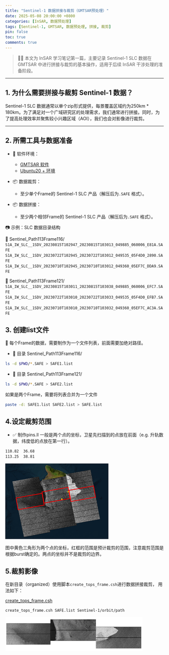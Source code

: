 ```yaml
---
title: "Sentinel-1 数据拼接与裁剪（GMTSAR预处理）"
date: 2025-05-08 20:00:00 +0800
categories: [InSAR, 数据预处理]
tags: [Sentinel-1, GMTSAR, 数据预处理, 拼接, 裁剪]
pin: false
toc: true
comments: true
---
```


> 🚀📘 本文为 InSAR 学习笔记第一篇，主要记录 Sentinel-1 SLC 数据在 GMTSAR 中进行拼接与裁剪的基本操作，适用于后续 InSAR 干涉处理的准备阶段。

---

## 1. 为什么需要拼接与裁剪 Sentinel-1 数据？

Sentinel-1 SLC 数据通常以单个zip形式提供，每景覆盖区域约为250km * 180km。为了满足对一个广域研究区的处理需求，我们通常进行拼接。同时，为了提高处理效率并聚焦较小兴趣区域（AOI），我们也会对影像进行裁剪。

---

## 2. 所需工具与数据准备

- 🧩 软件环境：
  - [GMTSAR 软件](https://github.com/gmtsar/gmtsar)
  - [Ubuntu20 + 环境](https://cn.ubuntu.com)

- 📦 数据裁剪：
  - 至少单个Frame的 Sentinel-1 SLC 产品（解压后为`.SAFE` 格式）。
- 📦 数据拼接：
  - 至少两个相邻Frame的 Sentinel-1 SLC 产品（解压后为`.SAFE` 格式）。

📷 示例：SLC 数据目录结构


📁 Sentinel_Path113Frame116/
`S1A_IW_SLC__1SDV_20230815T102947_20230815T103013_049885_060006_E81A.SAFE`
`S1A_IW_SLC__1SDV_20230722T102945_20230722T103012_049535_05F4D0_2890.SAFE`
`S1A_IW_SLC__1SDV_20230710T102945_20230710T103012_049360_05EF7C_DDA9.SAFE`

📁 Sentinel_Path113Frame121/
`S1A_IW_SLC__1SDV_20230815T103011_20230815T103038_049885_060006_EFC7.SAFE`
`S1A_IW_SLC__1SDV_20230722T103010_20230722T103033_049535_05F4D0_EFB7.SAFE`
`S1A_IW_SLC__1SDV_20230710T103010_20230710T103032_049360_05EF7C_AC3A.SAFE`

## 3. 创建list文件
📄 每个Frame的数据，需要制作为一个文件列表，前面需要加绝对路径。
- 📁 目录 Sentinel_Path113Frame116/
```bash
ls -d $PWD/*.SAFE > SAFE1.list
```
- 📁 目录 Sentinel_Path113Frame121/
```bash
ls -d $PWD/*.SAFE > SAFE2.list
```
如果是两个Frame，需要将列表合并为一个文件
```bash
paste -d: SAFE1.list SAFE2.list > SAFE.list
```
## 4.设定裁剪范围
- ✅ 制作pins.ll
一般是两个点的坐标，卫星先扫描到的点放在前面（e.g. 升轨数据，纬度低的点放在第一行）。

```bash
110.82  36.68
113.25  38.81  
```
![图片说明文字](/assets/img/picture/p1.png)

图中黄色三角形为两个点的坐标，红框的范围是预计裁剪的范围，注意裁剪范围是根据burst确定的。两点的坐标并不是裁剪的边界。

## 5.裁剪影像
在新目录（organized）使用脚本`create_tops_frame.csh`进行数据拼接裁剪， 用法如下：

 [create_tops_frame.csh](/code/create_tops_frame.csh)

 ```bash
 create_tops_frame.csh SAFE.list Sentinel-1/orbit/path
 ```
 ![图片说明文字](/assets/img/picture/p2.png)